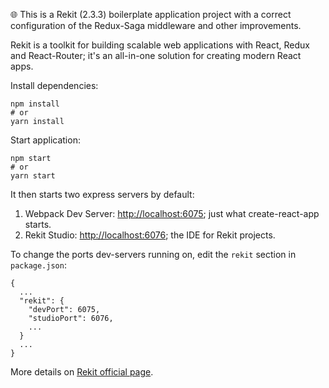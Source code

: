 :globe_with_meridians: This is a Rekit (2.3.3) boilerplate application project with a correct configuration of the Redux-Saga middleware and other improvements.

Rekit is a toolkit for building scalable web applications with React, Redux and React-Router; it's an all-in-one solution for creating modern React apps.

Install dependencies:
```
npm install
# or
yarn install
```

Start application:
```
npm start
# or
yarn start
```

It then starts two express servers by default:

 1. Webpack Dev Server: [http://localhost:6075](http://localhost:6075); just what create-react-app starts.
 2. Rekit Studio: [http://localhost:6076](http://localhost:6076); the IDE for Rekit projects.

To change the ports dev-servers running on, edit the `rekit` section in `package.json`:
```
{
  ...
  "rekit": {
    "devPort": 6075,
    "studioPort": 6076,
    ...
  }
  ...
}
```

More details on [Rekit official page](https://rekit.js.org).
